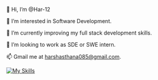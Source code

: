 👋 Hi, I’m @Har-12


👀 I’m interested in Software Development.


🌱 I’m currently improving my full stack development skills.


💞️ I’m looking to work as SDE or SWE intern.


📫 Gmail me at harshasthana085@gmail.com.


[![My Skills](https://skillicons.dev/icons?i=js,html,css,wasm)](https://skillicons.dev)
